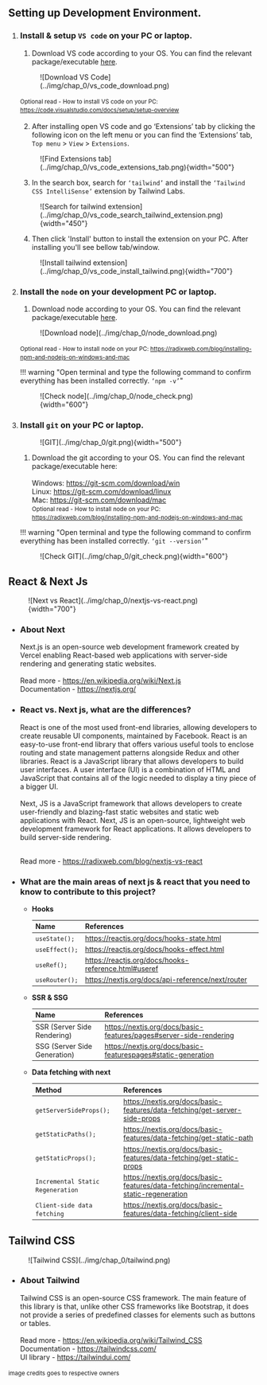 ## **Setting up Development Environment.**

1.  ### **Install & setup `VS code` on your PC or laptop.**

    1.  Download VS code according to your OS. You can find the relevant package/executable <a href="https://code.visualstudio.com/download" target="_blank">here</a>.
    <figure markdown>
    ![Download VS Code](../img/chap_0/vs_code_download.png)
    </figure>
    <small>Optional read - How to install VS code on your PC: <a href="https://code.visualstudio.com/docs/setup/setup-overview" target="_blank">https://code.visualstudio.com/docs/setup/setup-overview</a></small><br /><br />

    2.  After installing open VS code and go ‘Extensions’ tab by clicking the following icon on the left menu or you can find the ‘Extensions’ tab, `Top menu` > `View` > `Extensions`.
    <figure markdown>
    ![Find Extensions tab](../img/chap_0/vs_code_extensions_tab.png){width="500"}
    </figure>

    3.  In the search box, search for `‘tailwind’` and install the `‘Tailwind CSS IntelliSense’` extension by Tailwind Labs.
    <figure markdown>
    ![Search for tailwind extension](../img/chap_0/vs_code_search_tailwind_extension.png){width="450"}
    </figure>

    4.  Then click 'Install' button to install the extension on your PC. After installing you'll see bellow tab/window.
    <figure markdown>
    ![Install tailwind extension](../img/chap_0/vs_code_install_tailwind.png){width="700"}
    </figure>

2.  ### **Install the `node` on your development PC or laptop.**

    1.  Download node according to your OS. You can find the relevant package/executable <a href="https://nodejs.org/en/download/" target="_blank">here</a>.
    <figure markdown>
    ![Download node](../img/chap_0/node_download.png)
    </figure>
    <small> Optional read - How to install node on your PC: <a href="https://radixweb.com/blog/installing-npm-and-nodejs-on-windows-and-mac" target="_blank">https://radixweb.com/blog/installing-npm-and-nodejs-on-windows-and-mac</a></small><br />

    !!! warning "Open terminal and type the following command to confirm everything has been installed correctly. `‘npm -v’`"
    <figure markdown>
    ![Check node](../img/chap_0/node_check.png){width="600"}
    </figure>

3.  ### **Install `git` on your PC or laptop.**

    <figure markdown>
    ![GIT](../img/chap_0/git.png){width="500"}
    </figure>

    1.  Download the git according to your OS. You can find the relevant package/executable here: <br />
        <br /> Windows: <a href="https://git-scm.com/download/win" target="_blank">https://git-scm.com/download/win</a>
        <br /> Linux: <a href="https://git-scm.com/download/linux" target="_blank">https://git-scm.com/download/linux</a>
        <br /> Mac: <a href="https://git-scm.com/download/mac" target="_blank">https://git-scm.com/download/mac</a>
        <br /> <small> Optional read - How to install node on your PC: <a href="https://radixweb.com/blog/installing-npm-and-nodejs-on-windows-and-mac" target="_blank">https://radixweb.com/blog/installing-npm-and-nodejs-on-windows-and-mac</a></small><br />

    !!! warning "Open terminal and type the following command to confirm everything has been installed correctly. `‘git --version’`"
    <figure markdown>
    ![Check GIT](../img/chap_0/git_check.png){width="600"}
    </figure>

## **React & Next Js**

<figure markdown>
![Next vs React](../img/chap_0/nextjs-vs-react.png){width="700"}
</figure>

-   ### **About Next**

    Next.js is an open-source web development framework created by Vercel enabling React-based web applications with server-side rendering and generating static websites.
    <br /><br />Read more - <a href="https://en.wikipedia.org/wiki/Next.js" target="_blank">https://en.wikipedia.org/wiki/Next.js</a>
    <br />Documentation - <a href="https://nextjs.org/" target="_blank">https://nextjs.org/</a>

-   ### **React vs. Next js, what are the differences?**

    React is one of the most used front-end libraries, allowing developers to create reusable UI components, maintained by Facebook. React is an easy-to-use front-end library that offers various useful tools to enclose routing and state management patterns alongside Redux and other libraries. React is a JavaScript library that allows developers to build user interfaces. A user interface (UI) is a combination of HTML and JavaScript that contains all of the logic needed to display a tiny piece of a bigger UI.<br /><br />Next, JS is a JavaScript framework that allows developers to create user-friendly and blazing-fast static websites and static web applications with React. Next, JS is an open-source, lightweight web development framework for React applications. It allows developers to build server-side rendering.

    <br />Read more - <a href="https://radixweb.com/blog/nextjs-vs-react" target="_blank">https://radixweb.com/blog/nextjs-vs-react</a>

-   ### **What are the main areas of next js & react that you need to know to contribute to this project?**

    -   **Hooks**

        | Name           | References                                                                                                                              |
        | -------------- | --------------------------------------------------------------------------------------------------------------------------------------- |
        | `useState();`  | <a href="https://reactjs.org/docs/hooks-state.html" target="_blank">https://reactjs.org/docs/hooks-state.html</a>                       |
        | `useEffect();` | <a href="https://reactjs.org/docs/hooks-effect.htm" target="_blank">https://reactjs.org/docs/hooks-effect.html</a>                      |
        | `useRef();`    | <a href="https://reactjs.org/docs/hooks-reference.html#useref" target="_blank">https://reactjs.org/docs/hooks-reference.html#useref</a> |
        | `useRouter();` | <a href="https://nextjs.org/docs/api-reference/next/router" target="_blank">https://nextjs.org/docs/api-reference/next/router</a>       |

    -   **SSR & SSG**

        | Name                         | References                                                                                                                                                          |
        | ---------------------------- | ------------------------------------------------------------------------------------------------------------------------------------------------------------------- |
        | SSR (Server Side Rendering)  | <a href="https://nextjs.org/docs/basic-features/pages#server-side-rendering" target="_blank">https://nextjs.org/docs/basic-features/pages#server-side-rendering</a> |
        | SSG (Server Side Generation) | <a href="https://nextjs.org/docs/basic-features/pages#static-generation" target="_blank">https://nextjs.org/docs/basic-featurespages#static-generation</a>          |

    -   **Data fetching with next**

        | Method                            | References                                                                                                                                                                                                |
        | --------------------------------- | --------------------------------------------------------------------------------------------------------------------------------------------------------------------------------------------------------- |
        | `getServerSideProps();`           | <a href="https://nextjs.org/docs/basic-features/data-fetching/get-server-side-props" target="_blank">https://nextjs.org/docs/basic-features/data-fetching/get-server-side-props</a>                       |
        | `getStaticPaths();`               | <a href="https://nextjs.org/docs/basic-features/data-fetching/get-static-path" target="_blank">https://nextjs.org/docs/basic-features/data-fetching/get-static-path</a>                                   |
        | `getStaticProps();`               | <a href="https://nextjs.org/docs/basic-features/data-fetching/get-static-props" target="_blank">https://nextjs.org/docs/basic-features/data-fetching/get-static-props</a>                                 |
        | `Incremental Static Regeneration` | <a href=" https://nextjs.org/docs/basic-features/data-fetching/incremental-static-regeneration" target="_blank"> https://nextjs.org/docs/basic-features/data-fetching/incremental-static-regeneration</a> |
        | `Client-side data fetching`       | <a href="https://nextjs.org/docs/basic-features/data-fetching/client-side" target="_blank">https://nextjs.org/docs/basic-features/data-fetching/client-side</a>                                           |

## **Tailwind CSS**

<figure markdown>
![Tailwind CSS](../img/chap_0/tailwind.png)
</figure>

-   ### **About Tailwind**

    Tailwind CSS is an open-source CSS framework. The main feature of this library is that, unlike other CSS frameworks like Bootstrap, it does not provide a series of predefined classes for elements such as buttons or tables.
    <br /><br />Read more - <a href="https://en.wikipedia.org/wiki/Tailwind_CSS" target="_blank">https://en.wikipedia.org/wiki/Tailwind_CSS</a>
    <br />Documentation - <a href="https://tailwindcss.com/" target="_blank">https://tailwindcss.com/</a>
    <br />UI library - <a href="https://tailwindui.com/" target="_blank">https://tailwindui.com/</a>

<small>image credits goes to respective owners</small>
